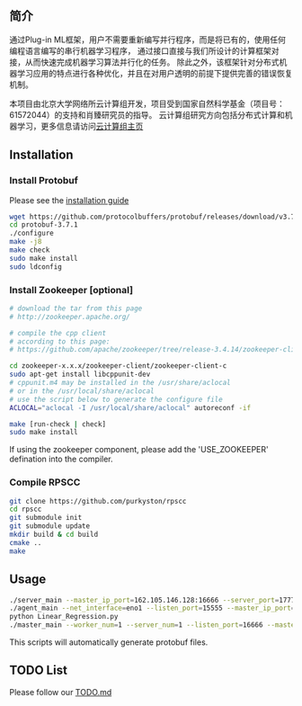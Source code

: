 ## 简介
通过Plug-in ML框架，用户不需要重新编写并行程序，而是将已有的，使用任何编程语言编写的串行机器学习程序，
通过接口直接与我们所设计的计算框架对接，从而快速完成机器学习算法并行化的任务。
除此之外，该框架针对分布式机器学习应用的特点进行各种优化，并且在对用户透明的前提下提供完善的错误恢复机制。


本项目由北京大学网络所云计算组开发，项目受到国家自然科学基金（项目号：61572044）的支持和肖臻研究员的指导。
云计算组研究方向包括分布式计算和机器学习，更多信息请访问[云计算组主页](http://zhenxiao.com/)

## Installation

### Install Protobuf
Please see the [installation guide](https://github.com/protocolbuffers/protobuf/blob/master/src/README.md)

```sh
wget https://github.com/protocolbuffers/protobuf/releases/download/v3.7.1/protobuf-cpp-3.7.1.tar.gz
cd protobuf-3.7.1
./configure
make -j8
make check
sudo make install
sudo ldconfig
```

### Install Zookeeper [optional]

```sh
# download the tar from this page
# http://zookeeper.apache.org/

# compile the cpp client
# according to this page: 
# https://github.com/apache/zookeeper/tree/release-3.4.14/zookeeper-client/zookeeper-client-c

cd zookeeper-x.x.x/zookeeper-client/zookeeper-client-c
sudo apt-get install libcppunit-dev
# cppunit.m4 may be installed in the /usr/share/aclocal
# or in the /usr/local/share/aclocal
# use the script below to generate the configure file
ACLOCAL="aclocal -I /usr/local/share/aclocal" autoreconf -if

make [run-check | check]
sudo make install
```

If using the zookeeper component, please add the 'USE_ZOOKEEPER' defination 
into the compiler.


### Compile RPSCC
```sh
git clone https://github.com/purkyston/rpscc
cd rpscc
git submodule init
git submodule update
mkdir build & cd build
cmake ..
make
```

## Usage

```sh
./server_main --master_ip_port=162.105.146.128:16666 --server_port=17777
./agent_main --net_interface=eno1 --listen_port=15555 --master_ip_port=162.105.146.128:16666
python Linear_Regression.py
./master_main --worker_num=1 --server_num=1 --listen_port=16666 --master_ip_port=162.105.146.128:16666 --key_range=100 --bound=1
```

This scripts will automatically generate protobuf files.

## TODO List

Please follow our [TODO.md](https://github.com/purkyston/rpscc/blob/master/TODO.md)
